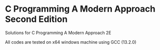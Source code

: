 # C Programming A Modern Approach Second Edition
Solutions for C Programming A Modern Approach 2E

All codes are tested on x64 windows machine using GCC (13.2.0)
